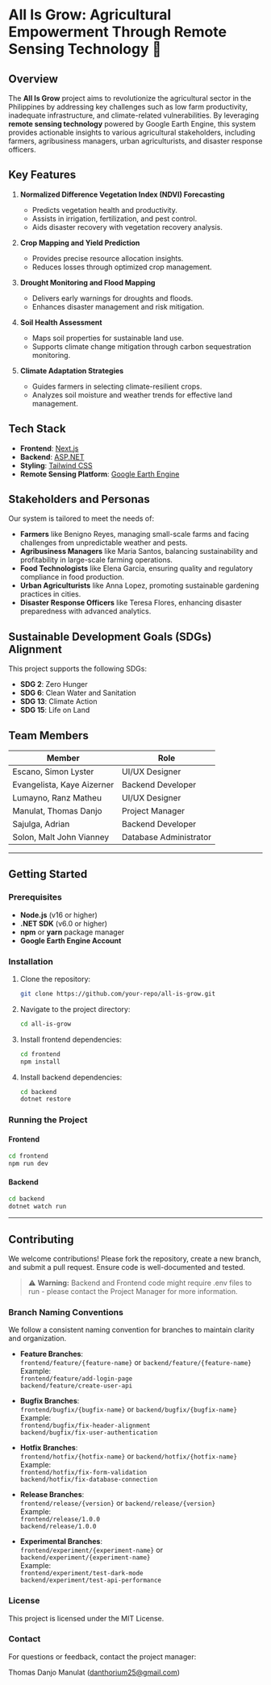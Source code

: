# All Is Grow: Agricultural Empowerment Through Remote Sensing Technology 🌾

## Overview

The **All Is Grow** project aims to revolutionize the agricultural sector in the Philippines by addressing key challenges such as low farm productivity, inadequate infrastructure, and climate-related vulnerabilities. By leveraging **remote sensing technology** powered by Google Earth Engine, this system provides actionable insights to various agricultural stakeholders, including farmers, agribusiness managers, urban agriculturists, and disaster response officers.

## Key Features

1. **Normalized Difference Vegetation Index (NDVI) Forecasting**

   - Predicts vegetation health and productivity.
   - Assists in irrigation, fertilization, and pest control.
   - Aids disaster recovery with vegetation recovery analysis.

2. **Crop Mapping and Yield Prediction**

   - Provides precise resource allocation insights.
   - Reduces losses through optimized crop management.

3. **Drought Monitoring and Flood Mapping**

   - Delivers early warnings for droughts and floods.
   - Enhances disaster management and risk mitigation.

4. **Soil Health Assessment**

   - Maps soil properties for sustainable land use.
   - Supports climate change mitigation through carbon sequestration monitoring.

5. **Climate Adaptation Strategies**
   - Guides farmers in selecting climate-resilient crops.
   - Analyzes soil moisture and weather trends for effective land management.

## Tech Stack

- **Frontend**: [Next.js](https://nextjs.org/)
- **Backend**: [ASP.NET](https://dotnet.microsoft.com/en-us/apps/aspnet)
- **Styling**: [Tailwind CSS](https://tailwindcss.com/)
- **Remote Sensing Platform**: [Google Earth Engine](https://earthengine.google.com/)

## Stakeholders and Personas

Our system is tailored to meet the needs of:

- **Farmers** like Benigno Reyes, managing small-scale farms and facing challenges from unpredictable weather and pests.
- **Agribusiness Managers** like Maria Santos, balancing sustainability and profitability in large-scale farming operations.
- **Food Technologists** like Elena Garcia, ensuring quality and regulatory compliance in food production.
- **Urban Agriculturists** like Anna Lopez, promoting sustainable gardening practices in cities.
- **Disaster Response Officers** like Teresa Flores, enhancing disaster preparedness with advanced analytics.

## Sustainable Development Goals (SDGs) Alignment

This project supports the following SDGs:

- **SDG 2**: Zero Hunger
- **SDG 6**: Clean Water and Sanitation
- **SDG 13**: Climate Action
- **SDG 15**: Life on Land

## Team Members

| **Member**                 | **Role**               |
| -------------------------- | ---------------------- |
| Escano, Simon Lyster       | UI/UX Designer         |
| Evangelista, Kaye Aizerner | Backend Developer      |
| Lumayno, Ranz Matheu       | UI/UX Designer         |
| Manulat, Thomas Danjo      | Project Manager        |
| Sajulga, Adrian            | Backend Developer      |
| Solon, Malt John Vianney   | Database Administrator |

---

## Getting Started

### Prerequisites

- **Node.js** (v16 or higher)
- **.NET SDK** (v6.0 or higher)
- **npm** or **yarn** package manager
- **Google Earth Engine Account**

### Installation

1. Clone the repository:

   ```bash
   git clone https://github.com/your-repo/all-is-grow.git
   ```

2. Navigate to the project directory:

   ```bash
   cd all-is-grow
   ```

3. Install frontend dependencies:

   ```bash
   cd frontend
   npm install
   ```

4. Install backend dependencies:

   ```bash
   cd backend
   dotnet restore
   ```

### Running the Project

#### Frontend

```bash
cd frontend
npm run dev
```

#### Backend

```bash
cd backend
dotnet watch run
```

---

## Contributing

We welcome contributions! Please fork the repository, create a new branch, and submit a pull request. Ensure code is well-documented and tested.

> ⚠️ **Warning:** Backend and Frontend code might require .env files to run - please contact the Project Manager for more information.

### Branch Naming Conventions

We follow a consistent naming convention for branches to maintain clarity and organization.

- **Feature Branches**:  
  `frontend/feature/{feature-name}` or `backend/feature/{feature-name}`  
  Example:  
  `frontend/feature/add-login-page`  
  `backend/feature/create-user-api`

- **Bugfix Branches**:  
  `frontend/bugfix/{bugfix-name}` or `backend/bugfix/{bugfix-name}`  
  Example:  
  `frontend/bugfix/fix-header-alignment`  
  `backend/bugfix/fix-user-authentication`

- **Hotfix Branches**:  
  `frontend/hotfix/{hotfix-name}` or `backend/hotfix/{hotfix-name}`  
  Example:  
  `frontend/hotfix/fix-form-validation`  
  `backend/hotfix/fix-database-connection`

- **Release Branches**:  
  `frontend/release/{version}` or `backend/release/{version}`  
  Example:  
  `frontend/release/1.0.0`  
  `backend/release/1.0.0`

- **Experimental Branches**:  
  `frontend/experiment/{experiment-name}` or `backend/experiment/{experiment-name}`  
  Example:  
  `frontend/experiment/test-dark-mode`  
  `backend/experiment/test-api-performance`

### License

This project is licensed under the MIT License.

### Contact

For questions or feedback, contact the project manager:

Thomas Danjo Manulat (<danthorium25@gmail.com>)
